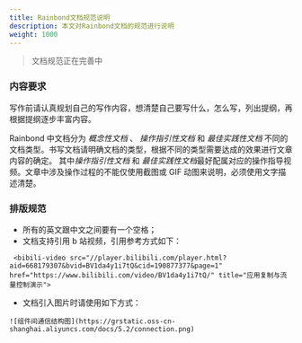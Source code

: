```yaml
---
title: Rainbond文档规范说明
description: 本文对Rainbond文档的规范进行说明
weight: 1000
---
```


> 文档规范正在完善中

### 内容要求

写作前请认真规划自己的写作内容，想清楚自己要写什么，怎么写，列出提纲，再根据提纲逐步丰富内容。

Rainbond 中文档分为 _概念性文档_ 、 _操作指引性文档_ 和 _最佳实践性文档_ 不同的文档类型。书写文档请明确文档的类型，根据不同的类型需要达成的效果进行文章内容的确定。 其中*操作指引性文档* 和 *最佳实践性文档*最好配属对应的操作指导视频。文章中涉及操作过程的不能仅使用截图或 GIF 动图来说明，必须使用文字描述清楚。

### 排版规范

- 所有的英文跟中文之间要有一个空格；
- 文档支持引用 b 站视频，引用参考方式如下：

```
 <bibili-video src="//player.bilibili.com/player.html?aid=668179307&bvid=BV1da4y1i7tQ&cid=190877377&page=1" href="https://www.bilibili.com/video/BV1da4y1i7tQ/" title="应用复制与流量控制演示">
```

- 文档引入图片时请使用如下方式：

```
![组件间通信结构图](https://grstatic.oss-cn-shanghai.aliyuncs.com/docs/5.2/connection.png)
```
